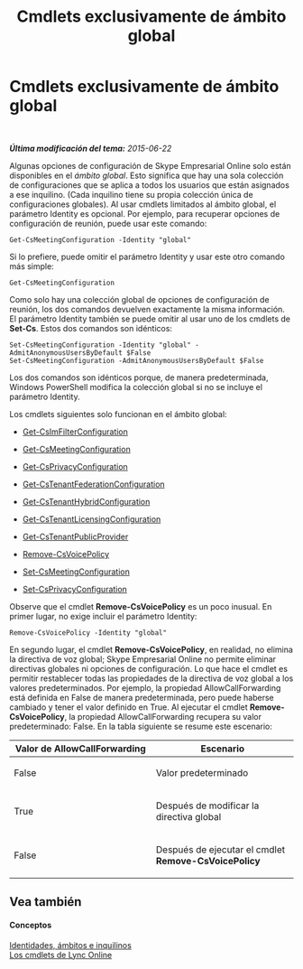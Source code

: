 ﻿---
title: Cmdlets exclusivamente de ámbito global
TOCTitle: Cmdlets exclusivamente de ámbito global
ms:assetid: 0ffd3bc9-a6a1-4c2e-8d52-e599acc49d2d
ms:mtpsurl: https://technet.microsoft.com/es-es/library/Dn362771(v=OCS.15)
ms:contentKeyID: 56271266
ms.date: 06/02/2017
mtps_version: v=OCS.15
ms.translationtype: HT
---

# Cmdlets exclusivamente de ámbito global

 

_**Última modificación del tema:** 2015-06-22_

Algunas opciones de configuración de Skype Empresarial Online solo están disponibles en el *ámbito global*. Esto significa que hay una sola colección de configuraciones que se aplica a todos los usuarios que están asignados a ese inquilino. (Cada inquilino tiene su propia colección única de configuraciones globales). Al usar cmdlets limitados al ámbito global, el parámetro Identity es opcional. Por ejemplo, para recuperar opciones de configuración de reunión, puede usar este comando:

    Get-CsMeetingConfiguration -Identity "global"

Si lo prefiere, puede omitir el parámetro Identity y usar este otro comando más simple:

    Get-CsMeetingConfiguration

Como solo hay una colección global de opciones de configuración de reunión, los dos comandos devuelven exactamente la misma información. El parámetro Identity también se puede omitir al usar uno de los cmdlets de **Set-Cs**. Estos dos comandos son idénticos:

    Set-CsMeetingConfiguration -Identity "global" -AdmitAnonymousUsersByDefault $False
    Set-CsMeetingConfiguration -AdmitAnonymousUsersByDefault $False

Los dos comandos son idénticos porque, de manera predeterminada, Windows PowerShell modifica la colección global si no se incluye el parámetro Identity.

Los cmdlets siguientes solo funcionan en el ámbito global:

  - [Get-CsImFilterConfiguration](https://docs.microsoft.com/en-us/powershell/module/skype/Get-CsImFilterConfiguration)

  - [Get-CsMeetingConfiguration](get-csmeetingconfiguration.md)

  - [Get-CsPrivacyConfiguration](https://docs.microsoft.com/en-us/powershell/module/skype/Get-CsPrivacyConfiguration)

  - [Get-CsTenantFederationConfiguration](get-cstenantfederationconfiguration.md)

  - [Get-CsTenantHybridConfiguration](get-cstenanthybridconfiguration.md)

  - [Get-CsTenantLicensingConfiguration](get-cstenantlicensingconfiguration.md)

  - [Get-CsTenantPublicProvider](get-cstenantpublicprovider.md)

  - [Remove-CsVoicePolicy](remove-csvoicepolicy.md)

  - [Set-CsMeetingConfiguration](set-csmeetingconfiguration.md)

  - [Set-CsPrivacyConfiguration](https://docs.microsoft.com/en-us/powershell/module/skype/Set-CsPrivacyConfiguration)

Observe que el cmdlet **Remove-CsVoicePolicy** es un poco inusual. En primer lugar, no exige incluir el parámetro Identity:

    Remove-CsVoicePolicy -Identity "global"

En segundo lugar, el cmdlet **Remove-CsVoicePolicy**, en realidad, no elimina la directiva de voz global; Skype Empresarial Online no permite eliminar directivas globales ni opciones de configuración. Lo que hace el cmdlet es permitir restablecer todas las propiedades de la directiva de voz global a los valores predeterminados. Por ejemplo, la propiedad AllowCallForwarding está definida en False de manera predeterminada, pero puede haberse cambiado y tener el valor definido en True. Al ejecutar el cmdlet **Remove-CsVoicePolicy**, la propiedad AllowCallForwarding recupera su valor predeterminado: False. En la tabla siguiente se resume este escenario:


<table>
<colgroup>
<col style="width: 50%" />
<col style="width: 50%" />
</colgroup>
<thead>
<tr class="header">
<th>Valor de AllowCallForwarding</th>
<th>Escenario</th>
</tr>
</thead>
<tbody>
<tr class="odd">
<td><p>False</p></td>
<td><p>Valor predeterminado</p></td>
</tr>
<tr class="even">
<td><p>True</p></td>
<td><p>Después de modificar la directiva global</p></td>
</tr>
<tr class="odd">
<td><p>False</p></td>
<td><p>Después de ejecutar el cmdlet <strong>Remove-CsVoicePolicy</strong></p></td>
</tr>
</tbody>
</table>


## Vea también

#### Conceptos

[Identidades, ámbitos e inquilinos](identities-scopes-and-tenants-in-skype-for-business-online.md)  
[Los cmdlets de Lync Online](the-skype-for-business-online-cmdlets.md)


